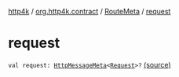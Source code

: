 [http4k](../../index.md) / [org.http4k.contract](../index.md) / [RouteMeta](index.md) / [request](./request.md)

# request

`val request: `[`HttpMessageMeta`](../-http-message-meta/index.md)`<`[`Request`](../../org.http4k.core/-request/index.md)`>?` [(source)](https://github.com/http4k/http4k/blob/master/http4k-contract/src/main/kotlin/org/http4k/contract/routeMeta.kt#L111)